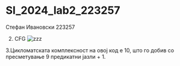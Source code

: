 # SI_2024_lab2_223257
Стефан Ивановски 223257

2. CFG ![zzz](https://github.com/StefanI0001/SI_2024_lab2_223257/assets/128704761/8c9689c6-1f5f-419a-af8b-3a42aefa7611)

3.Цикломатската комплексност на овој код е 10, што го добив со пресметување 9 предикатни јазли + 1.

